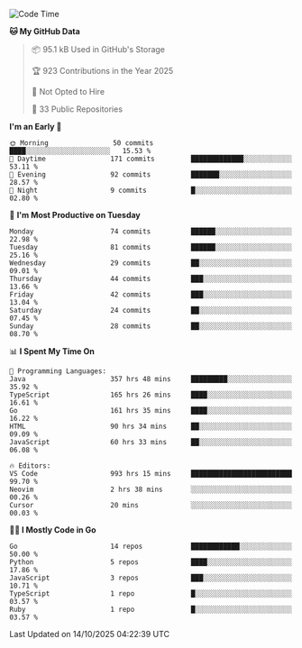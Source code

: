 <!--START_SECTION:thansetan-waka-->
![Code Time](http://img.shields.io/badge/Code%20Time-996%20hrs%2013%20mins-blue)

**🐱 My GitHub Data** 

> 📦 95.1 kB Used in GitHub's Storage 
 > 
> 🏆 923 Contributions in the Year 2025
 > 
> 🚫 Not Opted to Hire
 > 
> 📜 33 Public Repositories 
 > 

**I'm an Early 🐤** 

```text
🌞 Morning                50 commits          ████░░░░░░░░░░░░░░░░░░░░░   15.53 % 
🌆 Daytime                171 commits         █████████████░░░░░░░░░░░░   53.11 % 
🌃 Evening                92 commits          ███████░░░░░░░░░░░░░░░░░░   28.57 % 
🌙 Night                  9 commits           █░░░░░░░░░░░░░░░░░░░░░░░░   02.80 % 
```

📅 **I'm Most Productive on Tuesday** 

```text
Monday                   74 commits          ██████░░░░░░░░░░░░░░░░░░░   22.98 % 
Tuesday                  81 commits          ██████░░░░░░░░░░░░░░░░░░░   25.16 % 
Wednesday                29 commits          ██░░░░░░░░░░░░░░░░░░░░░░░   09.01 % 
Thursday                 44 commits          ███░░░░░░░░░░░░░░░░░░░░░░   13.66 % 
Friday                   42 commits          ███░░░░░░░░░░░░░░░░░░░░░░   13.04 % 
Saturday                 24 commits          ██░░░░░░░░░░░░░░░░░░░░░░░   07.45 % 
Sunday                   28 commits          ██░░░░░░░░░░░░░░░░░░░░░░░   08.70 % 
```

📊 **I Spent My Time On** 

```text
💬 Programming Languages: 
Java                     357 hrs 48 mins     █████████░░░░░░░░░░░░░░░░   35.92 % 
TypeScript               165 hrs 26 mins     ████░░░░░░░░░░░░░░░░░░░░░   16.61 % 
Go                       161 hrs 35 mins     ████░░░░░░░░░░░░░░░░░░░░░   16.22 % 
HTML                     90 hrs 34 mins      ██░░░░░░░░░░░░░░░░░░░░░░░   09.09 % 
JavaScript               60 hrs 33 mins      ██░░░░░░░░░░░░░░░░░░░░░░░   06.08 % 

🔥 Editors: 
VS Code                  993 hrs 15 mins     █████████████████████████   99.70 % 
Neovim                   2 hrs 38 mins       ░░░░░░░░░░░░░░░░░░░░░░░░░   00.26 % 
Cursor                   20 mins             ░░░░░░░░░░░░░░░░░░░░░░░░░   00.03 % 
```

**🧑‍💻 I Mostly Code in Go** 

```text
Go                       14 repos            ████████████░░░░░░░░░░░░░   50.00 % 
Python                   5 repos             ████░░░░░░░░░░░░░░░░░░░░░   17.86 % 
JavaScript               3 repos             ███░░░░░░░░░░░░░░░░░░░░░░   10.71 % 
TypeScript               1 repo              █░░░░░░░░░░░░░░░░░░░░░░░░   03.57 % 
Ruby                     1 repo              █░░░░░░░░░░░░░░░░░░░░░░░░   03.57 % 
```

Last Updated on 14/10/2025 04:22:39 UTC
<!--END_SECTION:thansetan-waka-->